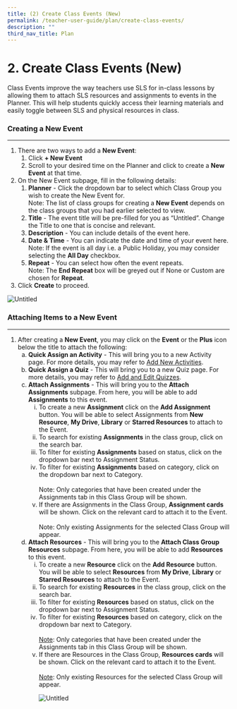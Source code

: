 ```yaml
---
title: (2) Create Class Events (New)
permalink: /teacher-user-guide/plan/create-class-events/
description: ""
third_nav_title: Plan
---
```

<h1>2. Create Class Events (New)</h1>
<p>Class Events improve the way teachers use SLS for in-class lessons by allowing them to attach SLS resources and assignments to events in the Planner. This will help students quickly access their learning materials and easily toggle between SLS and physical resources in class.</p>
<h3>Creating a New Event</h3>
<hr>
<ol>
    <li>
        There are two ways to add a <strong>New Event</strong>:
        <ol>
            <li>Click <strong>+ New Event</strong></li>
            <li>Scroll to your desired time on the Planner and click to create a <strong>New Event</strong> at that time.</li>
        </ol>
    </li>
    <li>On the New Event subpage, fill in the following details:
        <ol>
            <li><strong>Planner</strong> - Click the dropdown bar to select which Class Group you wish to create the New Event for.<br>Note: The list of class groups for creating a <strong>New Event</strong> depends on the class groups that you had earlier selected to view.</li>
            <li><strong>Title</strong> - The event title will be pre-filled for you as “Untitled”. Change the Title to one that is concise and relevant.</li>
            <li><strong>Description</strong> - You can include details of the event here.</li>
            <li><strong>Date &amp; Time</strong> - You can indicate the date and time of your event here.<br>Note: If the event is all day i.e. a Public Holiday, you may consider selecting the <strong>All Day</strong> checkbox.</li>
            <li><strong>Repeat</strong> - You can select how often the event repeats.<br>Note: The <strong>End Repeat</strong> box will be greyed out if None or Custom are chosen for <strong>Repeat</strong>.</li>
        </ol>
    </li>
    <li>Click <strong>Create</strong> to proceed.</li>
</ol>
<img alt="Untitled" src="https://s3-us-west-2.amazonaws.com/secure.notion-static.com/1a03bfa7-a2e0-42ce-991c-558a40f8719a/Untitled.png">

<h3>Attaching Items to a New Event</h3>

<hr>

<ol>
  <li>
    After creating a <strong>New Event</strong>, you may click on the <strong>Event</strong> or the <strong>Plus</strong> icon below the title to attach the following:
    <ol type="a">
      <li><strong>Quick Assign an Activity</strong> - This will bring you to a new Activity page. For more details, you may refer to <a href="https://www.notion.so/80583d3cf8934af6994d3655383d5c52">Add New Activities</a>.</li>
      <li><strong>Quick Assign a Quiz</strong> - This will bring you to a new Quiz page. For more details, you may refer to <a href="https://www.notion.so/b868eb6f0d6a4c378fd1bc9f4d88014a">Add and Edit Quizzes</a>.</li>
      <li><strong>Attach Assignments</strong> - This will bring you to the <strong>Attach Assignments</strong> subpage. From here, you will be able to add <strong>Assignments</strong> to this event.
        <ol type="i">
          <li>To create a new <strong>Assignment</strong> click on the <strong>Add Assignment</strong> button. You will be able to select Assignments from <strong>New Resource</strong>, <strong>My Drive</strong>, <strong>Library</strong> or <strong>Starred Resources</strong> to attach to the Event.</li>
          <li>To search for existing <strong>Assignments</strong> in the class group, click on the search bar.</li>
          <li>To filter for existing <strong>Assignments</strong> based on status, click on the dropdown bar next to Assignment Status.</li>
          <li>To filter for existing <strong>Assignments</strong> based on category, click on the dropdown bar next to Category.<br><br>Note: Only categories that have been created under the Assignments tab in this Class Group will be shown.</li>
          <li>If there are Assignments in the Class Group, <strong>Assignment cards</strong> will be shown. Click on the relevant card to attach it to the Event.<br><br>Note: Only existing Assignments for the selected Class Group will appear.</li>
        </ol>
      </li>
      <li><strong>Attach Resources</strong> - This will bring you to the <strong>Attach Class Group Resources</strong> subpage. From here, you will be able to add <strong>Resources</strong> to this event.
        <ol type="i">
          <li>To create a new <strong>Resource</strong> click on the <strong>Add Resource</strong> button. You will be able to select <strong>Resources</strong> from <strong>My Drive</strong>, <strong>Library</strong> or <strong>Starred Resources</strong> to attach to the Event.</li>
          <li>To search for existing <strong>Resources</strong> in the class group, click on the search bar.</li>
          <li>To filter for existing <strong>Resources</strong> based on status, click on the dropdown bar next to Assignment Status.</li>
          <li>To filter for existing <strong>Resources</strong> based on category, click on the dropdown bar next to Category.<br><br><u>Note</u>: Only categories that have been created under the Assignments tab in this Class Group will be shown.</li>
 <li>If there are Resources in the Class Group, <strong>Resources cards</strong> will be shown. Click on the relevant card to attach it to the Event. <br><br><u>Note</u>: Only existing Resources for the selected Class Group will appear.</li>
					
<img alt="Untitled" src="https://s3-us-west-2.amazonaws.com/secure.notion-static.com/1a03bfa7-a2e0-42ce-991c-558a40f8719a/Untitled.png"></ol></li></ol></li></ol>